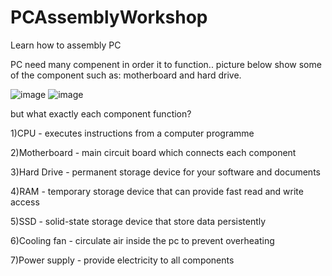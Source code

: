 # PCAssemblyWorkshop
Learn how to assembly PC

PC need many compenent in order it to function..
picture below show some of the component such as: motherboard and hard drive.

![image](https://github.com/user-attachments/assets/d4bb07a1-6573-4e73-90eb-8efdab6a89b1)
![image](https://github.com/user-attachments/assets/8dd71b87-b241-47c4-9af5-ad070d0c53a3)

but what exactly each component function?

1)CPU - executes instructions from a computer programme

2)Motherboard - main circuit board which connects each component 

3)Hard Drive - permanent storage device for your software and documents

4)RAM - temporary storage device that can provide fast read and write access 

5)SSD - solid-state storage device that store data persistently 

6)Cooling fan - circulate air inside the pc to prevent overheating 

7)Power supply - provide electricity to all components 
